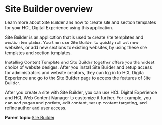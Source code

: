 # Site Builder overview

Learn more about Site Builder and how to create site and section templates for your HCL Digital Experience using this application.

Site Builder is an application that is used to create site templates and section templates. You then use Site Builder to quickly roll out new websites, or add new sections to existing websites, by using these site templates and section templates.

Installing Content Template and Site Builder together offers you the widest choice of website designs. After you install Site Builder and setup access for administrators and website creators, they can log in to HCL Digital Experience and go to the Site Builder page to access the features of Site Builder.

After you create a site with Site Builder, you can use HCL Digital Experience and HCL Web Content Manager to customize it further. For example, you can add pages and portlets, edit content, set up content targeting, and refine author and user access.

**Parent topic:**[Site Builder](../sitebuilder/sitebuilder_intro.md)

